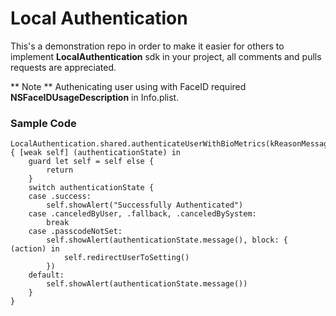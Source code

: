 #  Local Authentication

This's a demonstration repo in order to make it easier for others to implement **LocalAuthentication** sdk in your project, all comments and pulls requests are appreciated.

** Note **
Authenicating user using with FaceID required **NSFaceIDUsageDescription** in Info.plist.

### Sample Code
```
LocalAuthentication.shared.authenticateUserWithBioMetrics(kReasonMessage) { [weak self] (authenticationState) in
    guard let self = self else {
        return
    }
    switch authenticationState {
    case .success:
        self.showAlert("Successfully Authenticated")
    case .canceledByUser, .fallback, .canceledBySystem:
        break
    case .passcodeNotSet:
        self.showAlert(authenticationState.message(), block: { (action) in
            self.redirectUserToSetting()
        })
    default:
        self.showAlert(authenticationState.message())
    }
}
```
